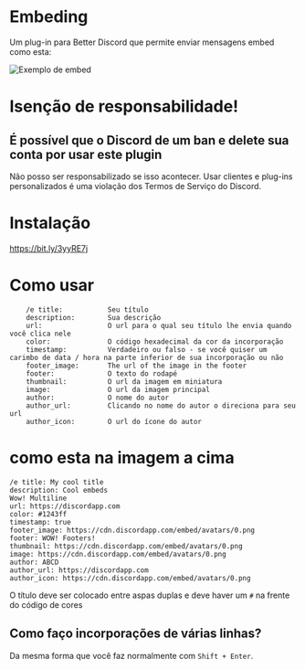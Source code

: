 # Embeding

Um plug-in para Better Discord que permite enviar mensagens embed como esta:

![Exemplo de embed](https://embeder.alexandretik.repl.co/jibrac.png)

# Isenção de responsabilidade!
## É possível que o Discord de um ban e delete sua conta por usar este plugin
Não posso ser responsabilizado se isso acontecer. Usar clientes e plug-ins personalizados é uma violação dos Termos de Serviço do Discord.

# Instalação
https://bit.ly/3yyRE7j


# Como usar
```
    /e title:           Seu título
    description:        Sua descrição
    url:                O url para o qual seu título lhe envia quando você clica nele
    color:              O código hexadecimal da cor da incorporação
    timestamp:          Verdadeiro ou falso - se você quiser um carimbo de data / hora na parte inferior de sua incorporação ou não
    footer_image:       The url of the image in the footer
    footer:             O texto do rodapé
    thumbnail:          O url da imagem em miniatura
    image:              O url da imagem principal
    author:             O nome do autor
    author_url:         Clicando no nome do autor o direciona para seu url
    author_icon:        O url do ícone do autor
```
# como esta na imagem a cima
```
/e title: My cool title
description: Cool embeds
Wow! Multiline
url: https://discordapp.com
color: #1243ff
timestamp: true
footer_image: https://cdn.discordapp.com/embed/avatars/0.png
footer: WOW! Footers!
thumbnail: https://cdn.discordapp.com/embed/avatars/0.png
image: https://cdn.discordapp.com/embed/avatars/0.png
author: ABCD
author_url: https://discordapp.com
author_icon: https://cdn.discordapp.com/embed/avatars/0.png
```

O título deve ser colocado entre aspas duplas e deve haver um `#` na frente do código de cores

## Como faço incorporações de várias linhas?

Da mesma forma que você faz normalmente com `Shift + Enter`.
